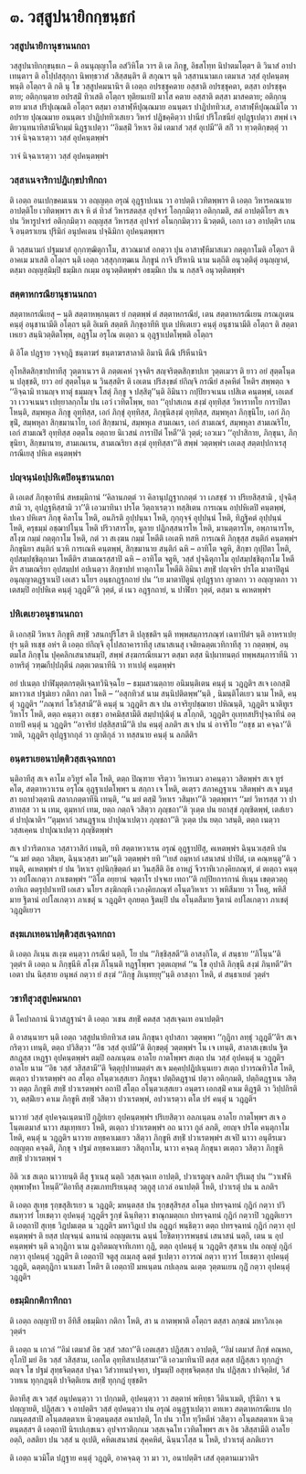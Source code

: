<h1>๓. วสฺสูปนายิกกฺขนฺธกํ</h1>
<h3>วสฺสูปนายิกานุชานนกถา</h3>
<p> วสฺสูปนายิกกฺขนฺธเก   – ติ อนนุญฺญาโต อสํวิหิโต วาฯ ติ เต ภิกฺขู, อิธสโทฺท นิปาตมโตฺตฯ ติ วินาสํ อาปาเทนฺตาฯ ติ อโปฺปสฺสุกฺกา นิพทฺธวาสํ วสิสฺสนฺติฯ ติ สกุณาฯ นฺติ วสฺสานนามเก เตมาเส วสฺสํ อุปคนฺตพฺพนฺติ อโตฺถฯ ติ กติ นุ โข วสฺสูปคมนานิฯ ติ เอตฺถ อปรชฺชุคตาย อสฺสาติ อปรชฺชุคตา, ตสฺสา อปรชฺชุคตาย; อติกฺกนฺตาย อปรสฺมิํ ทิวเสติ อโตฺถฯ ทุติยนเยปิ มาโส คตาย อสฺสาติ  ตสฺสา มาสคตาย; อติกฺกนฺตาย มาเส ปริปุเณฺณติ อโตฺถฯ ตสฺมา อาสาฬฺหีปุณฺณมาย อนนฺตเร ปาฎิปททิวเส, อาสาฬฺหีปุณฺณมิโต วา อปราย ปุณฺณมาย อนนฺตเร ปาฎิปททิวเสเยว วิหารํ ปฎิชคฺคิตฺวา ปานียํ ปริโภชนียํ อุปฎฺฐเปตฺวา สพฺพํ เจติยวนฺทนาทิสามีจิกมฺมํ นิฎฺฐาเปตฺวา ‘‘อิมสฺมิํ วิหาเร อิมํ เตมาสํ วสฺสํ อุเปมี’’ติ สกิํ วา ทฺวตฺติกฺขตฺตุํ วา วาจํ นิจฺฉาเรตฺวา วสฺสํ อุปคนฺตพฺพํฯ</p>


<p>วาจํ นิจฺฉาเรตฺวา วสฺสํ อุปคนฺตพฺพํฯ</p>


<h3>วสฺสาเนจาริกาปฎิเกฺขปาทิกถา</h3>
<p> ติ เอตฺถ อนเปกฺขคมเนน วา อญฺญตฺถ อรุณํ อุฎฺฐาปเนน วา อาปตฺติ เวทิตพฺพาฯ ติ เอตฺถ วิหารคณนาย อาปตฺติโย เวทิตพฺพาฯ สเจ หิ ตํ ทิวสํ วิหารสตสฺส อุปจารํ โอกฺกมิตฺวา อติกฺกมติ, สตํ อาปตฺติโยฯ สเจ ปน วิหารูปจารํ อติกฺกมิตฺวา อญฺญสฺส วิหารสฺส อุปจารํ อโนกฺกมิตฺวาว นิวตฺตติ, เอกา เอว อาปตฺติฯ เกนจิ อนฺตราเยน ปุริมิกํ อนุปคเตน ปจฺฉิมิกา อุปคนฺตพฺพาฯ</p>


<p>  ติ วสฺสนามกํ  ปฐมมาสํ อุกฺกฑฺฒิตุกาโม, สาวณมาสํ อกตฺวา ปุน อาสาฬฺหีมาสเมว กตฺตุกาโมติ อโตฺถฯ ติ อาคเม มาเสติ อโตฺถฯ นฺติ เอตฺถ วสฺสุกฺกฑฺฒเน ภิกฺขูนํ กาจิ ปริหานิ นาม นตฺถีติ อนุวตฺติตุํ  อนุญฺญาตํ, ตสฺมา อญฺญสฺมิมฺปิ ธมฺมิเก กเมฺม อนุวตฺติตพฺพํฯ อธมฺมิเก ปน น กสฺสจิ อนุวตฺติตพฺพํฯ</p>


<h3>สตฺตาหกรณียานุชานนกถา</h3>
<p> สตฺตาหกรณีเยสุ – นฺติ สตฺตาหพฺภนฺตเร ยํ กตฺตพฺพํ ตํ สตฺตาหกรณียํ, เตน สตฺตาหกรณีเยน กรณภูเตน คนฺตุํ อนุชานามีติ อโตฺถฯ นฺติ อิเมหิ สตฺตหิ ภิกฺขุอาทีหิ ทูเต ปหิเตเยว คนฺตุํ อนุชานามีติ อโตฺถฯ ติ สตฺตาเหเยว สนฺนิวตฺติตโพฺพ, อฎฺฐโม อรุโณ ตเตฺถว น อุฎฺฐาเปตโพฺพติ อโตฺถฯ</p>


<p>ติ อิโต ปฎฺฐาย วจฺจกุฎิ ชนฺตาฆรํ ชนฺตาฆรสาลาติ อิมานิ ตีณิ ปริหีนานิฯ</p>


<p>  อุโทสิตสิกฺขาปทาทีสุ วุตฺตาเนวฯ ติ ภตฺตเคหํ วุจฺจติฯ  สญฺจริตฺตสิกฺขาปเท วุตฺตเมวฯ ติ ยาว อยํ สุตฺตโนฺต น ปลุชฺชติ, ยาว อยํ สุตฺตโนฺต น วินสฺสติฯ ติ เอเตน ปริสงฺขตํ ยํกิญฺจิ กรณียํ สงฺคหิตํ โหติฯ สพฺพตฺถ จ ‘‘อิจฺฉามิ ทานญฺจ ทาตุํ ธมฺมญฺจ โสตุํ ภิกฺขู จ ปสฺสิตุ’’นฺติ อิมินาว กปฺปิยวจเนน เปสิเต คนฺตพฺพํ, เอเตสํ วา เววจเนนฯ เปยฺยาลกฺกโม ปน เอวํ เวทิตโพฺพ, ยถา ‘‘อุปาสเกน สงฺฆํ อุทฺทิสฺส วิหาราทโย การาปิตา โหนฺติ, สมฺพหุเล ภิกฺขู อุทฺทิสฺส, เอกํ ภิกฺขุํ อุทฺทิสฺส, ภิกฺขุนิสงฺฆํ อุทฺทิสฺส, สมฺพหุลา ภิกฺขุนิโย, เอกํ ภิกฺขุนิํ, สมฺพหุลา สิกฺขมานาโย, เอกํ สิกฺขมานํ, สมฺพหุเล สามเณเร, เอกํ สามเณรํ, สมฺพหุลา สามเณริโย, เอกํ สามเณริํ อุทฺทิสฺส อตฺตโน อตฺถาย นิเวสนํ การาปิตํ โหตี’’ติ วุตฺตํ; เอวเมว ‘‘อุปาสิกาย, ภิกฺขุนา, ภิกฺขุนิยา, สิกฺขมานาย, สามเณเรน, สามเณริยา สงฺฆํ อุทฺทิสฺสา’’ติ สพฺพํ วตฺตพฺพํฯ เอเตสุ สตฺตปฺปกาเรสุ กรณีเยสุ  ปหิเต คนฺตพฺพํฯ</p>


<h3>ปญฺจนฺนํอปฺปหิเตปิอนุชานนกถา</h3>
<p>   ติ เอเตสํ ภิกฺขุอาทีนํ สหธมฺมิกานํ ‘‘คิลานภตฺตํ วา คิลานุปฎฺฐากภตฺตํ วา เภสชฺชํ วา ปริเยสิสฺสามิ , ปุจฺฉิสฺสามิ วา, อุปฎฺฐหิสฺสามิ วา’’ติ เอวมาทินา ปรโต วิตฺถาเรตฺวา ทสฺสิเตน การเณน อปฺปหิเตปิ คนฺตพฺพํ, ปเคว ปหิเตฯ ภิกฺขุ คิลาโน โหติ, อนภิรติ อุปฺปนฺนา โหติ, กุกฺกุจฺจํ อุปฺปนฺนํ โหติ, ทิฎฺฐิคตํ อุปฺปนฺนํ โหติ, ครุธมฺมํ อชฺฌาปโนฺน โหติ ปริวาสารโห, มูลาย ปฎิกสฺสนารโห โหติ, มานตฺตารโห, อพฺภานารโห, สโงฺฆ กมฺมํ กตฺตุกาโม โหติ, กตํ วา สเงฺฆน กมฺมํ โหตีติ เอเตหิ ทสหิ การเณหิ ภิกฺขุสฺส สนฺติกํ คนฺตพฺพํฯ ภิกฺขุนิยา สนฺติกํ นวหิ การเณหิ คนฺตพฺพํ, สิกฺขมานาย สนฺติกํ ฉหิ – อาทิโต จตูหิ, สิกฺขา กุปฺปิตา โหติ, อุปสมฺปชฺชิตุกามา โหตีติฯ สามเณรสฺสาปิ ฉหิ – อาทิโต จตูหิ, วสฺสํ ปุจฺฉิตุกาโม อุปสมฺปชฺชิตุกาโม โหตีติฯ สามเณริยา อุปสมฺปทํ อปเนตฺวา สิกฺขาปทํ ทาตุกาโม โหตีติ อิมินา สทฺธิํ ปญฺจหิฯ ปรโต มาตาปิตูนํ อนุญฺญาตฎฺฐาเนปิ เอเสว นโยฯ อนฺธกฎฺฐกถายํ ปน ‘‘เย มาตาปิตูนํ อุปฎฺฐากา ญาตกา วา อญฺญาตกา วา เตสมฺปิ อปฺปหิเต คนฺตุํ วฎฺฎตี’’ติ วุตฺตํ, ตํ เนว อฎฺฐกถายํ, น ปาฬิยา วุตฺตํ, ตสฺมา น คเหตพฺพํฯ</p>


<h3>ปหิเตเยวอนุชานนกถา</h3>
<p> ติ เอกสฺมิํ วิหาเร ภิกฺขูหิ สทฺธิํ วสนกปุริโสฯ ติ ปลุชฺชติฯ นฺติ ทพฺพสมฺภารภณฺฑํ เฉทาปิตํฯ นฺติ อาหราเปยฺยุํฯ นฺติ ทเชฺช อหํฯ ติ เอตฺถ ยํกิญฺจิ อุโปสถาคาราทีสุ เสนาสเนสุ เจติยฉตฺตเวทิกาทีสุ วา กตฺตพฺพํ, อนฺตมโส ภิกฺขุโน ปุคฺคลิกเสนาสนมฺปิ, สพฺพํ สงฺฆกรณียเมวฯ ตสฺมา ตสฺส นิปฺผาทนตฺถํ ทพฺพสมฺภาราทีนิ วา อาหริตุํ วฑฺฒกีปฺปภุตีนํ ภตฺตเวตนาทีนิ วา ทาเปตุํ คนฺตพฺพํฯ</p>


<p>อยํ ปเนตฺถ ปาฬิมุตฺตกรตฺติเจฺฉทวินิจฺฉโย – ธมฺมสวนตฺถาย อนิมนฺติเตน คนฺตุํ น วฎฺฎติฯ สเจ เอกสฺมิํ มหาวาเส ปฐมํเยว กติกา กตา โหติ – ‘‘อสุกทิวสํ นาม สนฺนิปติตพฺพ’’นฺติ , นิมนฺติโตเยว นาม โหติ, คนฺตุํ วฎฺฎติฯ ‘‘ภณฺฑกํ โธวิสฺสามี’’ติ คนฺตุํ น วฎฺฎติฯ สเจ ปน  อาจริยุปชฺฌายา ปหิณนฺติ, วฎฺฎติฯ นาติทูเร วิหาโร โหติ, ตตฺถ คนฺตฺวา อเชฺชว อาคมิสฺสามีติ สมฺปาปุณิตุํ น สโกฺกติ, วฎฺฎติฯ อุเทฺทสปริปุจฺฉาทีนํ อตฺถายปิ  คนฺตุํ น วฎฺฎติฯ ‘‘อาจริยํ ปสฺสิสฺสามี’’ติ ปน คนฺตุํ ลภติฯ สเจ ปน นํ อาจริโย ‘‘อชฺช มา คจฺฉา’’ติ วทติ, วฎฺฎติฯ อุปฎฺฐากกุลํ วา ญาติกุลํ วา ทสฺสนาย คนฺตุํ น ลภตีติฯ</p>


<h3>อนฺตราเยอนาปตฺติวสฺสเจฺฉทกถา</h3>
<p> นฺติอาทีสุ สเจ คาโม อวิทูรํ คโต โหติ, ตตฺถ ปิณฺฑาย จริตฺวา วิหารเมว อาคนฺตฺวา วสิตพฺพํฯ สเจ ทูรํ คโต, สตฺตาหวาเรน อรุโณ อุฎฺฐาเปตโพฺพฯ น สกฺกา เจ โหติ, ตเตฺรว สภาคฎฺฐาเน วสิตพฺพํฯ สเจ มนุสฺสา ยถาปวตฺตานิ สลากภตฺตาทีนิ เทนฺติ, ‘‘น มยํ ตสฺมิํ วิหาเร วสิมฺหา’’ติ วตฺตพฺพาฯ ‘‘มยํ วิหารสฺส วา ปาสาทสฺส วา น เทม, ตุมฺหากํ เทม, ยตฺถ กตฺถจิ วสิตฺวา ภุญฺชถา’’ติ วุเตฺต ปน ยถาสุขํ ภุญฺชิตพฺพํ, เตสํเยว ตํ ปาปุณาติฯ ‘‘ตุมฺหากํ วสนฎฺฐาเน ปาปุณาเปตฺวา ภุญฺชถา’’ติ วุเตฺต ปน ยตฺถ วสนฺติ, ตตฺถ เนตฺวา วสฺสเคฺคน ปาปุณาเปตฺวา ภุญฺชิตพฺพํฯ</p>


<p>สเจ ปวาริตกาเล วสฺสาวาสิกํ เทนฺติ, ยทิ สตฺตาหวาเรน อรุณํ อุฎฺฐาปยิํสุ, คเหตพฺพํฯ ฉินฺนวเสฺสหิ ปน ‘‘น มยํ ตตฺถ วสิมฺห, ฉินฺนวสฺสา มย’’นฺติ วตฺตพฺพํฯ ยทิ ‘‘เยสํ อมฺหากํ เสนาสนํ ปาปิตํ, เต คณฺหนฺตู’’ติ วทนฺติ, คเหตพฺพํฯ ยํ ปน วิหาเร อุปนิกฺขิตฺตกํ มา วินสฺสีติ อิธ อาหฎํ จีวราทิเวภงฺคิยภณฺฑํ, ตํ ตเตฺถว คนฺตฺวา อปโลเกตฺวา ภาเชตพฺพํฯ ‘‘อิโต อยฺยานํ จตฺตาโร ปจฺจเย เทถา’’ติ กปฺปิยการกานํ ทิเนฺน เขตฺตวตฺถุอาทิเก ตตฺรุปฺปาเทปิ เอเสว นโยฯ สงฺฆิกญฺหิ เวภงฺคิยภณฺฑํ อโนฺตวิหาเร วา พหิสีมาย วา โหตุ, พหิสีมาย ฐิตานํ อปโลเกตฺวา ภาเชตุํ  น วฎฺฎติฯ อุภยตฺถ ฐิตมฺปิ ปน อโนฺตสีมาย ฐิตานํ อปโลเกตฺวา ภาเชตุํ วฎฺฎติเยวฯ</p>


<h3>สงฺฆเภเทอนาปตฺติวสฺสเจฺฉทกถา</h3>
<p>   ติ เอตฺถ ภิเนฺน สเงฺฆ คนฺตฺวา กรณียํ นตฺถิ, โย ปน ‘‘ภิชฺชิสฺสตี’’ติ อาสงฺกิโต, ตํ สนฺธาย ‘‘ภิโนฺน’’ติ วุตฺตํฯ ติ เอตฺถ น ภิกฺขุนีหิ สโงฺฆ ภิโนฺนติ ทฎฺฐโพฺพฯ วุตฺตเญฺหตํ ‘‘น โข อุปาลิ ภิกฺขุนี สงฺฆํ ภินฺทตี’’ติฯ เอตา ปน นิสฺสาย อนุพลํ กตฺวา ยํ สงฺฆํ ‘‘ภิกฺขู ภิเนฺทยฺยุ’’นฺติ อาสงฺกา โหติ, ตํ สนฺธาเยตํ วุตฺตํฯ</p>


<h3>วชาทีสุวสฺสูปคมนกถา</h3>
<p> ติ  โคปาลกานํ นิวาสฎฺฐานํฯ ติ เอตฺถ วเชน สทฺธิํ คตสฺส วสฺสเจฺฉเท อนาปตฺติฯ</p>


<p>ติ อาสนฺนายฯ นฺติ เอตฺถ วสฺสูปนายิกทิวเส เตน ภิกฺขุนา อุปาสกา วตฺตพฺพา ‘‘กุฎิกา ลทฺธุํ วฎฺฎตี’’ติฯ สเจ กริตฺวา เทนฺติ, ตตฺถ ปวิสิตฺวา ‘‘อิธ วสฺสํ อุเปมี’’ติ ติกฺขตฺตุํ วตฺตพฺพํฯ โน เจ เทนฺติ, สาลาสเงฺขเปน ฐิตสกฎสฺส เหฎฺฐา อุปคนฺตพฺพํฯ ตมฺปิ อลภเนฺตน อาลโย กาตโพฺพฯ สเตฺถ ปน วสฺสํ อุปคนฺตุํ น วฎฺฎติฯ อาลโย นาม ‘‘อิธ วสฺสํ วสิสฺสามี’’ติ จิตฺตุปฺปาทมตฺตํฯ สเจ มคฺคปฺปฎิปเนฺนเยว สเตฺถ ปวารณทิวโส โหติ, ตเตฺถว ปวาเรตพฺพํฯ อถ สโตฺถ อโนฺตวเสฺสเยว ภิกฺขุนา ปตฺถิตฎฺฐานํ ปตฺวา อติกฺกมติ, ปตฺถิตฎฺฐาเน วสิตฺวา ตตฺถ ภิกฺขูหิ สทฺธิํ ปวาเรตพฺพํฯ อถาปิ สโตฺถ อโนฺตวเสฺสเยว อนฺตรา เอกสฺมิํ คาเม ติฎฺฐติ วา วิปฺปกิรติ วา, ตสฺมิํเยว คาเม ภิกฺขูหิ สทฺธิํ วสิตฺวา ปวาเรตพฺพํ, อปวาเรตฺวา ตโต ปรํ คนฺตุํ น วฎฺฎติฯ</p>


<p>นาวายํ วสฺสํ อุปคจฺฉเนฺตนาปิ กุฎิยํเยว อุปคนฺตพฺพํฯ ปริเยสิตฺวา อลภเนฺตน อาลโย กาตโพฺพฯ สเจ อโนฺตเตมาสํ นาวา สมุเทฺทเยว โหติ, ตเตฺถว ปวาเรตพฺพํฯ อถ นาวา กูลํ ลภติ, อยญฺจ ปรโต คนฺตุกาโม โหติ, คนฺตุํ น วฎฺฎติฯ นาวาย ลทฺธคาเมเยว วสิตฺวา ภิกฺขูหิ สทฺธิํ ปวาเรตพฺพํฯ สเจปิ นาวา อนุตีรเมว อญฺญตฺถ คจฺฉติ, ภิกฺขุ จ ปฐมํ ลทฺธคาเมเยว วสิตุกาโม, นาวา คจฺฉตุ ภิกฺขุนา ตเตฺถว วสิตฺวา ภิกฺขูหิ สทฺธิํ ปวาเรตพฺพํ ฯ</p>


<p>อิติ  วเช สเตฺถ นาวายนฺติ ตีสุ ฐาเนสุ นตฺถิ วสฺสเจฺฉเท อาปตฺติ, ปวาเรตุญฺจ ลภติฯ ปุริเมสุ ปน ‘‘วาเฬหิ อุพฺพาฬฺหา โหนฺตี’’ติอาทีสุ สงฺฆเภทปริยเนฺตสุ วตฺถูสุ เกวลํ อนาปตฺติ โหติ, ปวาเรตุํ ปน น ลภติฯ</p>


<p> ติ เอตฺถ สุเทฺธ รุกฺขสุสิเรเยว น วฎฺฎติ; มหนฺตสฺส ปน รุกฺขสุสิรสฺส อโนฺต ปทรจฺฉทนํ กุฎิกํ กตฺวา ปวิสนทฺวารํ โยเชตฺวา อุปคนฺตุํ วฎฺฎติฯ รูกฺขํ ฉินฺทิตฺวา ขาณุกมตฺถเก ปทรจฺฉทนํ กุฎิกํ กตฺวาปิ วฎฺฎติเยวฯ ติ  เอตฺถาปิ สุเทฺธ วิฎปมเตฺต น วฎฺฎติฯ มหาวิฎเป ปน อฎฺฎกํ พนฺธิตฺวา ตตฺถ ปทรจฺฉทนํ กุฎิกํ กตฺวา อุปคนฺตพฺพํฯ ติ ยสฺส ปญฺจนฺนํ ฉทนานํ อญฺญตเรน ฉนฺนํ โยชิตทฺวารพนฺธนํ เสนาสนํ นตฺถิ, เตน น อุปคนฺตพฺพํฯ นฺติ ฉวกุฎิกา นาม ฎงฺกิตมญฺจาทิเภทา กุฎิ, ตตฺถ อุปคนฺตุํ น วฎฺฎติฯ สุสาเน ปน อญฺญํ กุฎิกํ กตฺวา อุปคนฺตุํ วฎฺฎติฯ ติ เอตฺถาปิ จตูสุ ถเมฺภสุ ฉตฺตํ ฐเปตฺวา อาวรณํ กตฺวา ทฺวารํ โยเชตฺวา อุปคนฺตุํ วฎฺฎติ, ฉตฺตกุฎิกา นาเมสา โหติฯ ติ เอตฺถาปิ มหเนฺตน กปเลฺลน ฉเตฺต วุตฺตนเยน กุฎิํ กตฺวา อุปคนฺตุํ วฎฺฎติฯ</p>


<h3>อธมฺมิกกติกาทิกถา</h3>
<p> ติ เอตฺถ อญฺญาปิ ยา อีทิสี อธมฺมิกา กติกา โหติ, สา น กาตพฺพาติ อโตฺถฯ ตสฺสา ลกฺขณํ มหาวิภเงฺค วุตฺตํฯ</p>


<p> ติ เอตฺถ น เกวลํ ‘‘อิมํ เตมาสํ อิธ วสฺสํ วสถา’’ติ เอตเสฺสว ปฎิสฺสเว อาปตฺติ, ‘‘อิมํ เตมาสํ ภิกฺขํ คณฺหถ, อุโภปิ มยํ อิธ วสฺสํ วสิสฺสาม, เอกโต อุทฺทิสาเปสฺสามา’’ติ  เอวมาทินาปิ ตสฺส ตสฺส ปฎิสฺสเว ทุกฺกฎํฯ ตญฺจ โข ปฐมํ สุทฺธจิตฺตสฺส ปจฺฉา วิสํวาทนปจฺจยา, ปฐมมฺปิ อสุทฺธจิตฺตสฺส ปน ปฎิสฺสเว ปาจิตฺติยํ, วิสํวาทเน ทุกฺกฎนฺติ ปาจิตฺติเยน สทฺธิํ ทุกฺกฎํ ยุชฺชติฯ</p>


<p>  ติอาทีสุ สเจ วสฺสํ อนุปคนฺตฺวา วา ปกฺกมติ, อุปคนฺตฺวา วา สตฺตาหํ พหิทฺธา วีตินาเมติ, ปุริมิกา จ น ปญฺญายติ, ปฎิสฺสเว จ อาปตฺติฯ วสฺสํ อุปคนฺตฺวา ปน อรุณํ อนุฎฺฐาเปตฺวา ตทเหว สตฺตาหกรณีเยน ปกฺกมนฺตสฺสาปิ อโนฺตสตฺตาเห นิวตฺตนฺตสฺส อนาปตฺติ, โก ปน วาโท ทฺวีหตีหํ วสิตฺวา อโนฺตสตฺตาเห นิวตฺตนฺตสฺสฯ ติ เอตฺถาปิ นิรเปเกฺขเนว อุปจาราติกฺกเม วสฺสเจฺฉโท เวทิตโพฺพฯ สเจ อิธ วสิสฺสามีติ อาลโย อตฺถิ, อสติยา ปน วสฺสํ น อุเปติ, คหิตเสนาสนํ สุคฺคหิตํ, ฉินฺนวโสฺส น โหติ, ปวาเรตุํ ลภติเยวฯ</p>


<p>ติ เอตฺถ นวมิโต ปฎฺฐาย คนฺตุํ วฎฺฎติ, อาคจฺฉตุ วา มา วา, อนาปตฺติฯ เสสํ อุตฺตานเมวาติฯ</p>

</p>





